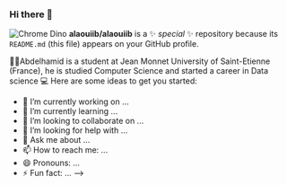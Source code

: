 ### Hi there 👋
![Chrome Dino](https://mir-s3-cdn-cf.behance.net/project_modules/max_1200/4ff07986208593.5d9a654e92f36.gif)
**alaouiib/alaouiib** is a ✨ _special_ ✨ repository because its `README.md` (this file) appears on your GitHub profile.

👨‍🎓Abdelhamid is a student at Jean Monnet University of Saint-Etienne (France), he is studied Computer Science and started a career in Data science 💻
Here are some ideas to get you started:

- 🔭 I’m currently working on ...
- 🌱 I’m currently learning ...
- 👯 I’m looking to collaborate on ...
- 🤔 I’m looking for help with ...
- 💬 Ask me about ...
- 📫 How to reach me: ...
- 😄 Pronouns: ...
- ⚡ Fun fact: ...
-->
